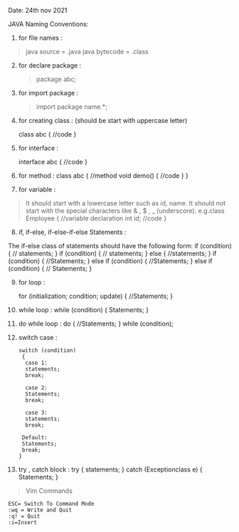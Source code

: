 Date: 24th nov 2021

JAVA Naming Conventions:


1) for file names :

  > java source = .java
  > java bytecode = .class

2) for declare package :

   > package abc;

3) for import package :

   > import package name.*;

4) for creating class : (should be start with uppercase letter)

    class abc
   {
     //code
   }

5) for interface :

   interface abc
   {
      //code
   }

6) for method :
   class abc
{
  //method
   void demo()
   {
     //code
   }
}

7) for variable :

  >It should start with a lowercase letter such as id, name.
  >It should not start with the special characters like & , $ , _ (underscore).
  e.g.class Employee
       {
   //variable declaration
          int id;
        //code 
       }


8)  if, if-else, if-else-if-else Statements :

 The if-else class of statements should have the following form:
 if (condition)
 {
   // statements;
 } 
if (condition)
 { 
   // statements;
 }
 else
 {
     //statements; 
}
 if (condition) 
{
  //Statements;
 }
 else if (condition)
{
  //Statements;
} else if (condition)
{
   // Statements;
}

9) for loop :

   for (initialization; condition; update) 
   {
      //Statements;
   }


10) while loop :
    while (condition) 
    {
       Statements;
    }

 
 11) do while loop :
      do 
       { 
          //Statements;
       }
       while (condition);

 12) switch case :
      
         switch (condition) 
          {
           case 1: 
           statements; 
           break;

           case 2:   
           Statements;
           break;

           case 3: 
           statements; 
           break; 

          Default:
          Statements;
          break;
         }

 13) try , catch block :
   try
    { 
     statements; 
     } 
    catch (Exceptionclass e)
    { 
     Statements; 
    }


   >Vim Commands

    ESC= Switch To Command Mode
    :wq = Write and Quit
    :q! = Quit
    :i=Insert
